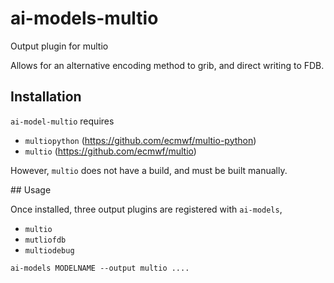 # ai-models-multio

Output plugin for multio

Allows for an alternative encoding method to grib, and direct writing to FDB.

## Installation
`ai-model-multio` requires
- `multiopython` (https://github.com/ecmwf/multio-python)
- `multio` (https://github.com/ecmwf/multio)

However, `multio` does not have a build, and must be built manually.

## Usage

Once installed, three output plugins are registered with `ai-models`,
- `multio`
- `mutliofdb`
- `multiodebug`

```
ai-models MODELNAME --output multio ....
```
